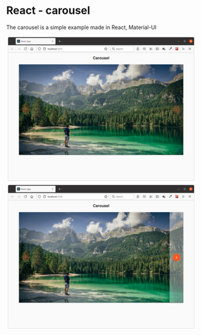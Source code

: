 # React - carousel

The carousel is a simple example made in React, Material-UI


![image 1](./images-are-not-for-project/Screenshot_from_2021-07-07-01.png)
![image 1](./images-are-not-for-project/Screenshot_from_2021-07-07-02.png)